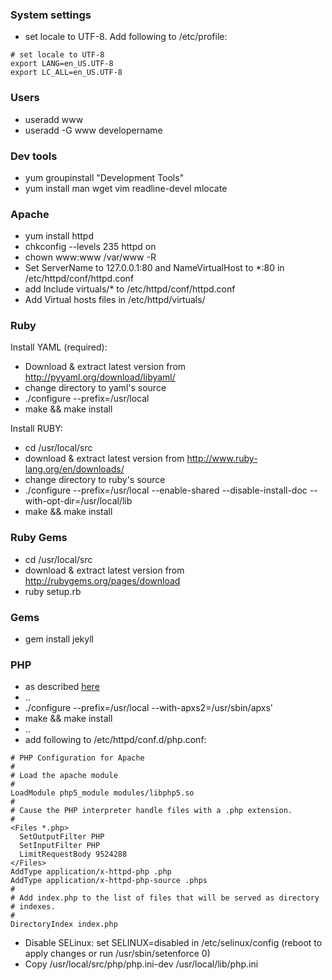 ### System settings
* set locale to UTF-8. Add following to /etc/profile:
```
# set locale to UTF-8
export LANG=en_US.UTF-8
export LC_ALL=en_US.UTF-8
```

### Users
* useradd www
* useradd -G www developername

### Dev tools
* yum groupinstall "Development Tools"
* yum install man wget vim readline-devel mlocate

### Apache
* yum install httpd
* chkconfig --levels 235 httpd on
* chown www:www /var/www -R
* Set ServerName to 127.0.0.1:80 and NameVirtualHost to *:80 in /etc/httpd/conf/httpd.conf
* add Include virtuals/* to /etc/httpd/conf/httpd.conf
* Add Virtual hosts files in /etc/httpd/virtuals/

### Ruby

Install YAML (required):

* Download & extract latest version from http://pyyaml.org/download/libyaml/
* change directory to yaml's source
* ./configure --prefix=/usr/local
* make && make install

Install RUBY:

* cd /usr/local/src
* download & extract latest version from http://www.ruby-lang.org/en/downloads/
* change directory to ruby's source
* ./configure --prefix=/usr/local --enable-shared --disable-install-doc --with-opt-dir=/usr/local/lib
* make && make install

### Ruby Gems
* cd /usr/local/src
* download & extract latest version from http://rubygems.org/pages/download
* ruby setup.rb

### Gems
* gem install jekyll

### PHP
* as described [here](http://benramsey.com/blog/2012/03/build-php-54-on-centos-62/)
* ..
* ./configure --prefix=/usr/local --with-apxs2=/usr/sbin/apxs'
* make && make install
* ..
* add following to /etc/httpd/conf.d/php.conf:


```
# PHP Configuration for Apache
#
# Load the apache module
#
LoadModule php5_module modules/libphp5.so
#
# Cause the PHP interpreter handle files with a .php extension.
#
<Files *.php>
  SetOutputFilter PHP 
  SetInputFilter PHP 
  LimitRequestBody 9524288
</Files>
AddType application/x-httpd-php .php
AddType application/x-httpd-php-source .phps
#
# Add index.php to the list of files that will be served as directory
# indexes.
#
DirectoryIndex index.php
```

* Disable SELinux: set SELINUX=disabled in /etc/selinux/config
(reboot to apply changes or run /usr/sbin/setenforce 0)
* Copy /usr/local/src/php/php.ini-dev /usr/local/lib/php.ini